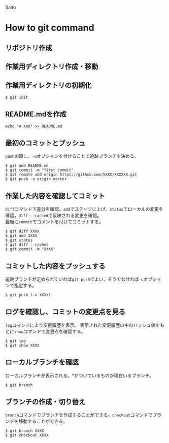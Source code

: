 ﻿﻿Saito
# How to git command
## リポジトリ作成
## 作業用ディレクトリ作成・移動
## 作業用ディレクトリの初期化
```
$ git init
```
## README.mdを作成
```
echo "# XXX" >> README.md
```
## 最初のコミットとプッシュ
`push`の際に、`-u`オプションを付けることで追跡ブランチを決める。
```
$ git add README.md
$ git commit -m "first commit"
$ git remote add origin https://github.com/XXXX/XXXXXX.git
$ git push -u origin master
```

## 作業した内容を確認してコミット
`diff`コマンドで差分を確認、`add`でステージに上げ、`status`でローカルの変更を確認。`diff --cached`で反映される変更を確認。  
最後に`commit`でコメントを付けてコミットする。
```
$ git diff XXXX
$ git add XXXX
$ git status
$ git diff --cached
$ git commit -m "XXXX"
```

## コミットした内容をプッシュする
追跡ブランチが定められていれば`git push`でよい、そうでなければ`-u`オプションで指定する。
```
$ git push (-u XXXX)
```

## ログを確認し、コミットの変更点を見る
`log`コマンドにより変更履歴を表示。
表示された変更履歴の中のハッシュ値をもとに`show`コマンドで変更点を確認する。
```
$ git log
$ git show XXXX
```

## ローカルブランチを確認
ローカルブランチが表示される。*がついているものが現在いるブランチ。
```
$ git branch
```

## ブランチの作成・切り替え
`branch`コマンドでブランチを作成することができる。`checkout`コマンドでブランチを移動することができる。
```
$ git branch XXXX
$ git checkout XXXX
```